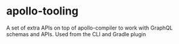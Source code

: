 # apollo-tooling

A set of extra APIs on top of apollo-compiler to work with GraphQL schemas and APIs. Used from the CLI and Gradle plugin

